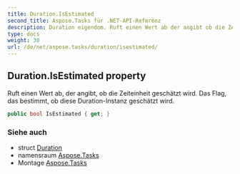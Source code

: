 ```yaml
---
title: Duration.IsEstimated
second_title: Aspose.Tasks für .NET-API-Referenz
description: Duration eigendom. Ruft einen Wert ab der angibt ob die Zeiteinheit geschätzt wird. Das Flag das bestimmt ob diese DurationInstanz geschätzt wird.
type: docs
weight: 30
url: /de/net/aspose.tasks/duration/isestimated/
---
```

## Duration.IsEstimated property

Ruft einen Wert ab, der angibt, ob die Zeiteinheit geschätzt wird. Das Flag, das bestimmt, ob diese Duration-Instanz geschätzt wird.

```csharp
public bool IsEstimated { get; }
```

### Siehe auch

* struct [Duration](../)
* namensraum [Aspose.Tasks](../../duration/)
* Montage [Aspose.Tasks](../../../)


